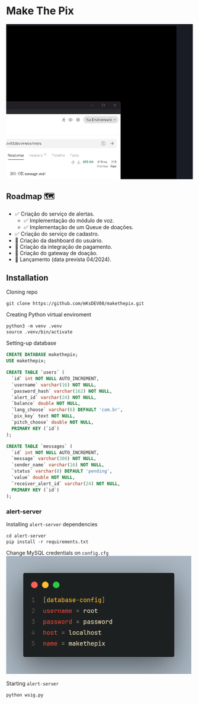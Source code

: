 # Make The Pix

![showcase](https://raw.githubusercontent.com/mKsDEV08/makethepix/master/images/makethepix_showcase.gif)

## Roadmap 🗺️

- ✅ Criação do serviço de alertas.
    - ✅ Implementação do módulo de voz.
    - ✅ Implementação de um Queue de doações.
- ✅ Criação do serviço de cadastro.
- 🚧 Criação da dashboard do usuário.
- 🚧 Criação da integração de pagamento.
- 🚧 Criação do gateway de doação.
- 🚧 Lançamento (data prevista 04/2024).

## Installation

Cloning repo

```cli
git clone https://github.com/mKsDEV08/makethepix.git
```

Creating Python virtual enviroment

```cli
python3 -m venv .venv
source .venv/bin/activate
```

Setting-up database

```sql
CREATE DATABASE makethepix;
USE makethepix;
```
```sql
CREATE TABLE `users` (
  `id` int NOT NULL AUTO_INCREMENT,
  `username` varchar(16) NOT NULL,
  `password_hash` varchar(162) NOT NULL,
  `alert_id` varchar(24) NOT NULL,
  `balance` double NOT NULL,
  `lang_choose` varchar(6) DEFAULT 'com.br',
  `pix_key` text NOT NULL,
  `pitch_choose` double NOT NULL,
  PRIMARY KEY (`id`)
);
```
```sql
CREATE TABLE `messages` (
  `id` int NOT NULL AUTO_INCREMENT,
  `message` varchar(300) NOT NULL,
  `sender_name` varchar(16) NOT NULL,
  `status` varchar(8) DEFAULT 'pending',
  `value` double NOT NULL,
  `receiver_alert_id` varchar(24) NOT NULL,
  PRIMARY KEY (`id`)
);
```

### alert-server

Installing `alert-server` dependencies

```cli
cd alert-server
pip install -r requirements.txt
```

Change MySQL credentials on `config.cfg`
<br>
<img src="https://raw.githubusercontent.com/mKsDEV08/makethepix/master/images/database_change.png" width="500px"></img>
<br>

Starting `alert-server`

```cli
python wsig.py
```
